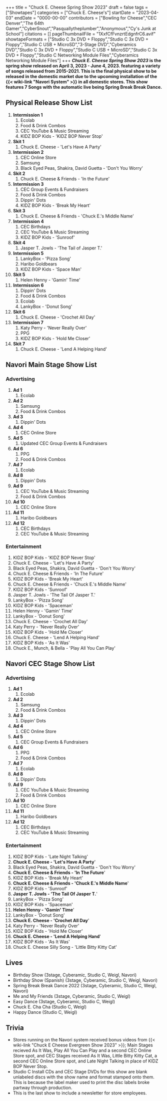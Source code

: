 +++
title = "Chuck E. Cheese Spring Show 2023"
draft = false
tags = ["Showtapes"]
categories = ["Chuck E. Cheese's"]
startDate = "2023-04-03"
endDate = "0000-00-00"
contributors = ["Bowling for Cheese","CEC Denver","The 64th Gamer","CyberSnout","Pasquallytheplumber","Anonymous","Cy's Junk at School"]
citations = []
pageThumbnailFile = "1XxfCfFvnzrtEdgnfrC6.avif"
showtapeFormats = ["Studio C 3x DVD + Floppy","Studio C 3x DVD + Floppy","Studio C USB + MicroSD","3-Stage DVD","Cyberamics DVD","Studio C 3x DVD + Floppy","Studio C USB + MicroSD","Studio C 3x DVD + Floppy","Studio C Networking Module Files","Cyberamics Networking Module Files"]
+++
***Chuck E. Cheese Spring Show 2023* is the spring show released on April 3, 2023 - June 4, 2023. featuring a variety of songs released from 2015-2021.
This is the final physical show to be released in the domestic market due to the upcoming installation of the {{< wiki-link "Navori System" >}} in all domestic stores. This show features 7 Songs with the automatic live being Spring Break Break Dance.**

## Physical Release Show List

1.  **Intermission 1**
    1.  Ecolab
    2.  Food & Drink Combos
    3.  CEC YouTube & Music Streaming
    4.  KIDZ BOP Kids - 'KIDZ BOP Never Stop'
2.  **Skit 1**
    1.  Chuck E. Cheese - 'Let's Have A Party'
3.  **Intermission 2**
    1.  CEC Online Store
    2.  Samsung
    3.  Black Eyed Peas, Shakira, David Guetta - 'Don't You Worry'
4.  **Skit 2**
    1.  Chuck E. Cheese & Friends - 'In the Future'
5.  **Intermission 3**
    1.  CEC Group Events & Fundraisers
    2.  Food & Drink Combos
    3.  Dippin' Dots
    4.  KIDZ BOP Kids - 'Break My Heart'
6.  **Skit 3**
    1.  Chuck E. Cheese & Friends - 'Chuck E.'s Middle Name'
7.  **Intermission 4**
    1.  CEC Birthdays
    2.  CEC YouTube & Music Streaming
    3.  KIDZ BOP Kids - 'Sunroof'
8.  **Skit 4**
    1.  Jasper T. Jowls - 'The Tail of Jasper T.'
9.  **Intermission 5**
    1.  LankyBox - 'Pizza Song'
    2.  Haribo Goldbears
    3.  KIDZ BOP Kids - 'Space Man'
10. **Skit 5**
    1.  Helen Henny - 'Gamin' Time'
11. **Intermission 6**
    1.  Dippin' Dots
    2.  Food & Drink Combos
    3.  Ecolab
    4.  LankyBox - 'Donut Song'
12. **Skit 6**
    1.  Chuck E. Cheese - 'Crochet All Day'
13. **Intermission 7**
    1.  Katy Perry - 'Never Really Over'
    2.  PPG
    3.  KIDZ BOP Kids - 'Hold Me Closer'
14. **Skit 7**
    1.  Chuck E. Cheese - 'Lend A Helping Hand'

## Navori Main Stage Show List

### Advertising

1.  **Ad 1**
    1.  Ecolab
2.  **Ad 2**
    1.  Samsung
    2.  Food & Drink Combos
3.  **Ad 3**
    1.  Dippin' Dots
4.  **Ad 4**
    1.  CEC Online Store
5.  **Ad 5**
    1.  Updated CEC Group Events & Fundraisers
6.  **Ad 6**
    1.  PPG
    2.  Food & Drink Combos
7.  **Ad 7**
    1.  Ecolab
8.  **Ad 8**
    1.  Dippin' Dots
9.  **Ad 9**
    1.  CEC YouTube & Music Streaming
    2.  Food & Drink Combos
10. **Ad 10**
    1.  CEC Online Store
11. **Ad 11**
    1.  Haribo Goldbears
12. **Ad 12**
    1.  CEC Birthdays
    2.  CEC YouTube & Music Streaming

### Entertainment

1.  KIDZ BOP Kids - 'KIDZ BOP Never Stop'
2.  Chuck E. Cheese - 'Let's Have A Party'
3.  Black Eyed Peas, Shakira, David Guetta - 'Don't You Worry'
4.  Chuck E. Cheese & Friends - 'In The Future'
5.  KIDZ BOP Kids - 'Break My Heart'
6.  Chuck E. Cheese & Friends - 'Chuck E.'s Middle Name'
7.  KIDZ BOP Kids - 'Sunroof'
8.  Jasper T. Jowls - 'The Tail Of Jasper T.'
9.  LankyBox - 'Pizza Song'
10. KIDZ BOP Kids - 'Spaceman'
11. Helen Henny - 'Gamin' Time'
12. LankyBox - 'Donut Song'
13. Chuck E. Cheese - 'Crochet All Day'
14. Katy Perry - 'Never Really Over'
15. KIDZ BOP Kids - 'Hold Me Closer'
16. Chuck E. Cheese - 'Lend A Helping Hand'
17. KIDZ BOP Kids - 'As It Was'
18. Chuck E., Munch, & Bella - 'Play All You Can Play'

## Navori CEC Stage Show List

### Advertising

1.  **Ad 1**
    1.  Ecolab
2.  **Ad 2**
    1.  Samsung
    2.  Food & Drink Combos
3.  **Ad 3**
    1.  Dippin' Dots
4.  **Ad 4**
    1.  CEC Online Store
5.  **Ad 5**
    1.  CEC Group Events & Fundraisers
6.  **Ad 6**
    1.  PPG
    2.  Food & Drink Combos
7.  **Ad 7**
    1.  Ecolab
8.  **Ad 8**
    1.  Dippin' Dots
9.  **Ad 9**
    1.  CEC YouTube & Music Streaming
    2.  Food & Drink Combos
10. **Ad 10**
    1.  CEC Online Store
11. **Ad 11**
    1.  Haribo Goldbears
12. **Ad 12**
    1.  CEC Birthdays
    2.  CEC YouTube & Music Streaming

### Entertainment

1.  KIDZ BOP Kids - 'Late Night Talking'
2.  **Chuck E. Cheese - 'Let's Have A Party**'
3.  Black Eyed Peas, Shakira, David Guetta - 'Don't You Worry'
4.  **Chuck E. Cheese & Friends - 'In The Future**'
5.  KIDZ BOP Kids - 'Break My Heart'
6.  **Chuck E. Cheese & Friends - 'Chuck E.'s Middle Name**'
7.  KIDZ BOP Kids - 'Sunroof'
8.  **Jasper T. Jowls - 'The Tail Of Jasper T.**'
9.  LankyBox - 'Pizza Song'
10. KIDZ BOP Kids - 'Spaceman'
11. **Helen Henny - 'Gamin' Time**'
12. LankyBox - 'Donut Song'
13. **Chuck E. Cheese - 'Crochet All Day**'
14. Katy Perry - 'Never Really Over'
15. KIDZ BOP Kids - 'Hold Me Closer'
16. **Chuck E. Cheese - 'Lend A Helping Hand**'
17. KIDZ BOP Kids - 'As It Was'
18. Chuck E. Cheese Silly Song - 'Little Bitty Kitty Cat'

## Lives

- Birthday Show (3stage, Cyberamic, Studio C, Weigl, Navori)
- Birthday Show (Spanish) (3stage, Cyberamic, Studio C, Weigl, Navori)
- Spring Break Break Dance 2022 (3stage, Cyberamic, Studio C, Weigl, Navori)
- Me and My Friends (3stage, Cyberamic, Studio C, Weigl)
- Easy Dance (3stage, Cyberamic, Studio C, Weigl)
- Chuck E. Cha Cha (Studio C, Weigl)
- Happy Dance (Studio C, Weigl)

## Trivia

- Stores running on the Navori system received bonus videos from {{< wiki-link "Chuck E Cheese Evergreen Show 2023" >}}; Main Stages recieved As It Was, Play All You Can Play and a second CEC Online Store spot, and CEC Stages received As It Was, Little Bitty Kitty Cat, a second CEC Online Store spot, and Late Night Talking in place of KIDZ BOP Never Stop.
- Studio C Install CDs and CEC Stage DVDs for this show are blank unlabeled discs with the show name and format stamped onto them. This is because the label maker used to print the disc labels broke partway through production.
- This is the last show to include a newsletter for store employees.
